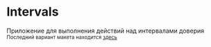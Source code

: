 <h1>Intervals</h1>
Приложение для выполнения действий над интервалами доверия
<small>Последний вариант макета находится <a href="https://moqups.com/thebraincrasher/boNhTE9d">здесь</a></small>
